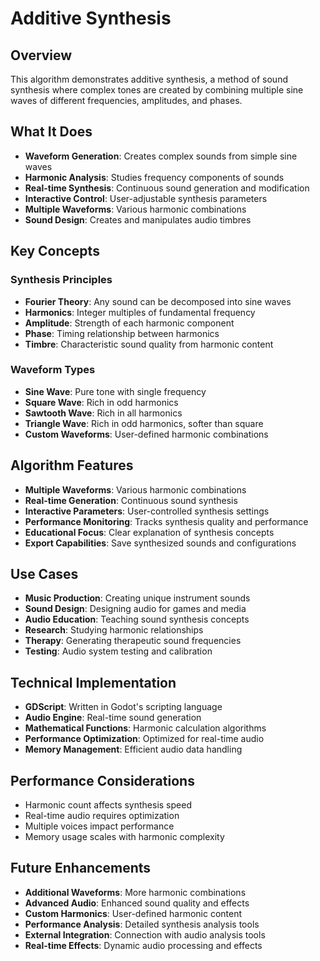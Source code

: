 # Additive Synthesis

## Overview
This algorithm demonstrates additive synthesis, a method of sound synthesis where complex tones are created by combining multiple sine waves of different frequencies, amplitudes, and phases.

## What It Does
- **Waveform Generation**: Creates complex sounds from simple sine waves
- **Harmonic Analysis**: Studies frequency components of sounds
- **Real-time Synthesis**: Continuous sound generation and modification
- **Interactive Control**: User-adjustable synthesis parameters
- **Multiple Waveforms**: Various harmonic combinations
- **Sound Design**: Creates and manipulates audio timbres

## Key Concepts

### Synthesis Principles
- **Fourier Theory**: Any sound can be decomposed into sine waves
- **Harmonics**: Integer multiples of fundamental frequency
- **Amplitude**: Strength of each harmonic component
- **Phase**: Timing relationship between harmonics
- **Timbre**: Characteristic sound quality from harmonic content

### Waveform Types
- **Sine Wave**: Pure tone with single frequency
- **Square Wave**: Rich in odd harmonics
- **Sawtooth Wave**: Rich in all harmonics
- **Triangle Wave**: Rich in odd harmonics, softer than square
- **Custom Waveforms**: User-defined harmonic combinations

## Algorithm Features
- **Multiple Waveforms**: Various harmonic combinations
- **Real-time Generation**: Continuous sound synthesis
- **Interactive Parameters**: User-controlled synthesis settings
- **Performance Monitoring**: Tracks synthesis quality and performance
- **Educational Focus**: Clear explanation of synthesis concepts
- **Export Capabilities**: Save synthesized sounds and configurations

## Use Cases
- **Music Production**: Creating unique instrument sounds
- **Sound Design**: Designing audio for games and media
- **Audio Education**: Teaching sound synthesis concepts
- **Research**: Studying harmonic relationships
- **Therapy**: Generating therapeutic sound frequencies
- **Testing**: Audio system testing and calibration

## Technical Implementation
- **GDScript**: Written in Godot's scripting language
- **Audio Engine**: Real-time sound generation
- **Mathematical Functions**: Harmonic calculation algorithms
- **Performance Optimization**: Optimized for real-time audio
- **Memory Management**: Efficient audio data handling

## Performance Considerations
- Harmonic count affects synthesis speed
- Real-time audio requires optimization
- Multiple voices impact performance
- Memory usage scales with harmonic complexity

## Future Enhancements
- **Additional Waveforms**: More harmonic combinations
- **Advanced Audio**: Enhanced sound quality and effects
- **Custom Harmonics**: User-defined harmonic content
- **Performance Analysis**: Detailed synthesis analysis tools
- **External Integration**: Connection with audio analysis tools
- **Real-time Effects**: Dynamic audio processing and effects
